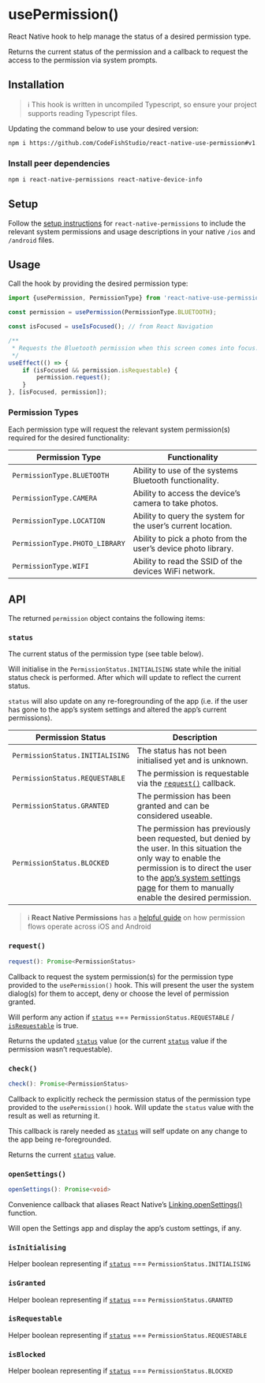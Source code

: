 # usePermission()

React Native hook to help manage the status of a desired permission
type.

Returns the current status of the permission and a callback to request
the access to the permission via system prompts.

## Installation

> ℹ️ This hook is written in uncompiled Typescript, so ensure your project
> supports reading Typescript files.

Updating the command below to use your
desired version:

```bash
npm i https://github.com/CodeFishStudio/react-native-use-permission#v1.0.0
```

### Install peer dependencies

```bash
npm i react-native-permissions react-native-device-info
```

## Setup

Follow the [setup
instructions](https://github.com/zoontek/react-native-permissions#setup)
for `react-native-permissions` to include the relevant system
permissions and usage descriptions
in your native `/ios` and `/android` files.

## Usage

Call the hook by providing the desired permission type:

```typescript
import {usePermission, PermissionType} from 'react-native-use-permission';

const permission = usePermission(PermissionType.BLUETOOTH);

const isFocused = useIsFocused(); // from React Navigation

/**
 * Requests the Bluetooth permission when this screen comes into focus.
 */
useEffect(() => {
    if (isFocused && permission.isRequestable) {
        permission.request();
    }
}, [isFocused, permission]);
```

### Permission Types

Each permission type will request the relevant system permission(s)
required for the desired functionality:

| Permission Type                | Functionality                                                 |
| ------------------------------ | ------------------------------------------------------------- |
| `PermissionType.BLUETOOTH`     | Ability to use of the systems Bluetooth functionality.        |
| `PermissionType.CAMERA`        | Ability to access the device’s camera to take photos.         |
| `PermissionType.LOCATION`      | Ability to query the system for the user’s current location.  |
| `PermissionType.PHOTO_LIBRARY` | Ability to pick a photo from the user’s device photo library. |
| `PermissionType.WIFI`          | Ability to read the SSID of the devices WiFi network.         |

## API

The returned `permission` object contains the following items:

### `status`

The current status of the permission type (see table below).

Will initialise in the
`PermissionStatus.INITIALISING` state while the initial status check is
performed. After which will update to reflect the current
status.

`status` will also update on any re-foregrounding of the app (i.e. if
the user has gone to the app’s system settings and altered the app’s
current permissions).

| Permission Status               | Description                                                                                                                                                                                                                                                |
| ------------------------------- | ---------------------------------------------------------------------------------------------------------------------------------------------------------------------------------------------------------------------------------------------------------- |
| `PermissionStatus.INITIALISING` | The status has not been initialised yet and is unknown.                                                                                                                                                                                                    |
| `PermissionStatus.REQUESTABLE`  | The permission is requestable via the [`request()`](#request) callback.                                                                                                                                                                                    |
| `PermissionStatus.GRANTED`      | The permission has been granted and can be considered useable.                                                                                                                                                                                             |
| `PermissionStatus.BLOCKED`      | The permission has previously been requested, but denied by the user. In this situation the only way to enable the permission is to direct the user to the [app’s system settings page](#opensettings) for them to manually enable the desired permission. |

> ℹ️ **React Native Permissions** has a [helpful guide](https://github.com/zoontek/react-native-permissions#understanding-permission-flow) on how permission flows operate across iOS and Android

### `request()`

```typescript
request(): Promise<PermissionStatus>
```

Callback to request the system permission(s) for the permission type
provided to the `usePermission()` hook. This will present the user the
system dialog(s) for them to accept, deny or choose the level of
permission granted.

Will perform any action if [`status`](#status) ===
`PermissionStatus.REQUESTABLE` / [`isRequestable`](#isrequestable) is true.

Returns the updated [`status`](#status) value (or the current [`status`](#status) value if the
permission wasn’t requestable).

### `check()`

```typescript
check(): Promise<PermissionStatus>
```

Callback to explicitly recheck the permission status of the permission type provided to the
`usePermission()` hook. Will update the `status` value with the result
as well as returning it.

This callback is rarely needed as [`status`](#status) will self update on any
change to the app being re-foregrounded.

Returns the current [`status`](#status) value.

### `openSettings()`

```typescript
openSettings(): Promise<void>
```

Convenience callback that aliases React Native’s
[Linking.openSettings()](https://reactnative.dev/docs/linking#opensettings)
function.

Will open the Settings app and display the app’s custom settings, if any.

### `isInitialising`

Helper boolean representing if [`status`](#status) === `PermissionStatus.INITIALISING`

### `isGranted`

Helper boolean representing if [`status`](#status) === `PermissionStatus.GRANTED`

### `isRequestable`

Helper boolean representing if [`status`](#status) === `PermissionStatus.REQUESTABLE`

### `isBlocked`

Helper boolean representing if [`status`](#status) === `PermissionStatus.BLOCKED`
